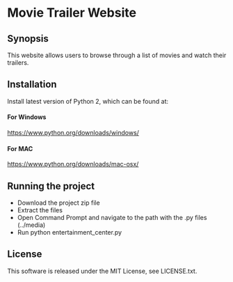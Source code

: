 # Movie Trailer Website

## Synopsis
This website allows users to browse through a list of movies and watch their trailers.

## Installation
Install latest version of Python 2, which can be found at:
#### For Windows
https://www.python.org/downloads/windows/
#### For MAC
https://www.python.org/downloads/mac-osx/

## Running the project
* Download the project zip file 
* Extract the files
* Open Command Prompt and navigate to the path with the .py files (../media)
* Run python entertainment_center.py

## License
This software is released under the MIT License, see LICENSE.txt.
